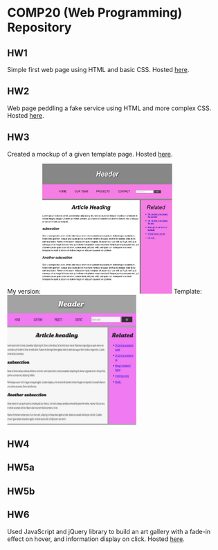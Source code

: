 # COMP20 (Web Programming) Repository

## HW1
Simple first web page using HTML and basic CSS. Hosted [here](http://sevans09.github.io/web-programming/HW1).

## HW2
Web page peddling a fake service using HTML and more complex CSS. 
Hosted [here](http://sevans09.github.io/web-programming/HW2).

## HW3
Created a mockup of a given template page. 
Hosted [here](http://sevans09.github.io/web-programming/HW3a).

My version:
<img src="IMG_3493.jpeg" width="300" height="300">
Template: 
<img src="IMG_3494.jpeg" width="300" height="300">

## HW4


## HW5a

## HW5b

## HW6
Used JavaScript and jQuery library to build an art gallery with a fade-in effect on hover, and information display on click. Hosted [here](https://sook-hee.com/web-programming/HW6/).
